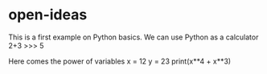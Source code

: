 # open-ideas

This is a first example on Python basics.
We can use Python as a calculator
2+3
\>\>\> 5

Here comes the power of variables
x = 12
y = 23
print(x\**4 + x\**3)
